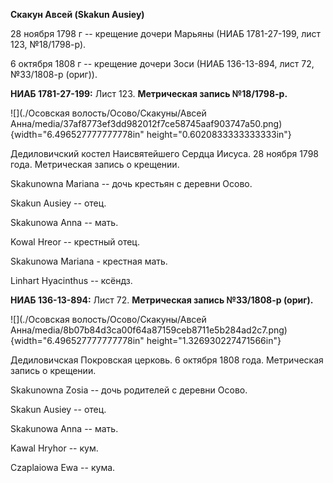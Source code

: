 **Скакун Авсей (Skakun Ausiey)**

28 ноября 1798 г -- крещение дочери Марьяны (НИАБ 1781-27-199, лист 123,
№18/1798-р).

6 октября 1808 г -- крещение дочери Зоси (НИАБ 136-13-894, лист 72,
№33/1808-р (ориг)).

**НИАБ 1781-27-199:** Лист 123. **Метрическая запись №18/1798-р.**

![](./Осовская волость/Осово/Скакуны/Авсей Анна/media/37af8773ef3dd982012f7ce58745aaf903747a50.png){width="6.496527777777778in"
height="0.6020833333333333in"}

Дедиловичский костел Наисвятейшего Сердца Иисуса. 28 ноября 1798 года.
Метрическая запись о крещении.

Skakunowna Mariana -- дочь крестьян с деревни Осово.

Skakun Ausiey -- отец.

Skakunowa Anna -- мать.

Kowal Hreor -- крестный отец.

Skakunowa Mariana - крестная мать.

Linhart Hyacinthus -- ксёндз.

**НИАБ 136-13-894:** Лист 72. **Метрическая запись №33/1808-р (ориг).**

![](./Осовская волость/Осово/Скакуны/Авсей Анна/media/8b07b84d3ca00f64a87159ceb8711e5b284ad2c7.png){width="6.496527777777778in"
height="1.326930227471566in"}

Дедиловичская Покровская церковь. 6 октября 1808 года. Метрическая
запись о крещении.

Skakunowna Zosia -- дочь родителей с деревни Осово.

Skakun Ausiey -- отец.

Skakunowa Anna -- мать.

Kawal Hryhor -- кум.

Czaplaiowa Ewa -- кума.
